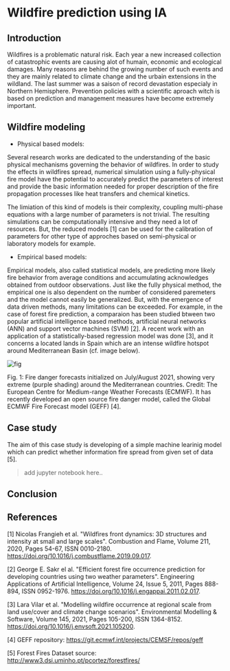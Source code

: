 # Wildfire prediction using IA

## Introduction
Wildfires is a problematic natural risk. Each year a new increased collection of catastrophic events are causing alot of humain, economic and ecological damages. Many reasons are behind the growing number of such events and they are mainly related to climate change and the urbain extensions in the wildland. The last summer was a saison of record devastation especialy in Northern Hemisphere. Prevention policies with a scientific aproach witch is based on prediction and management measures have become extremely important. 

## Wildfire modeling

* Physical based models: 

Several research works are dedicated to the understanding of the basic physical mechanisms governing the behavior of wildfires. In order to study the effects in wildfires spread, numerical simulation using a fully-physical fire model have the potential to accurately predict the parameters of interest and provide the basic information needed for proper description of  the fire propagation processes like heat transfers and  chemical  kinetics. 

The limiation of this kind of models is their complexity, coupling multi-phase equations with a large number of parameters is not trivial. The resulting simulations can be computationally intensive and they need a lot of resources. But, the reduced models [1] can be used for the calibration of parameters for other type of approches based on semi-physical or laboratory models for example.

* Empirical based models:

Empirical models, also called statistical models,  are  predicting  more  likely  fire  behavior  from average conditions and accumulating acknowledges obtained from outdoor observations. Just like the fully physical method, the empirical one is also dependent on the number of considered paremeters and the model cannot easily be generalized. But, with the emergence of data driven methods, many limitations can be exceeded. For example, in the case of forest fire prediction, a comparaion has been studied btween two popular artificial intelligence based methods, artificial neural networks (ANN) and support vector machines (SVM) [2]. A recent work with an application of a statistically-based regression model was done [3], and it concerns a located lands in Spain which are an intense wildfire hotspot around Mediterranean Basin (cf. image below).
 
![fig](https://user-images.githubusercontent.com/16169832/150703572-49146a6f-a127-42f9-93aa-cb5b2f8f036b.png)

Fig. 1: Fire danger forecasts initialized on July/August 2021, showing very extreme (purple shading) around the Mediterranean countries. Credit: The European Centre for Medium-range Weather Forecasts (ECMWF). It has recently developed an open source fire danger model, called the Global ECMWF Fire Forecast model (GEFF) [4].

## Case study

The aim of this case study is developing of a simple machine learinig model which can predict whether information fire spread from given set of data [5].

> add jupyter notebook here..

## Conclusion

## References

[1] Nicolas Frangieh et al. "Wildfires front dynamics: 3D structures and intensity at small and large scales". Combustion and Flame, Volume 211, 2020, Pages 54-67, ISSN 0010-2180. https://doi.org/10.1016/j.combustflame.2019.09.017.

[2] George E. Sakr el al. "Efficient forest fire occurrence prediction for developing countries using two weather parameters". Engineering Applications of Artificial Intelligence, Volume 24, Issue 5, 2011, Pages 888-894, ISSN 0952-1976. https://doi.org/10.1016/j.engappai.2011.02.017.

[3] Lara Vilar et al. "Modelling wildfire occurrence at regional scale from land use/cover and climate change scenarios". Environmental Modelling & Software,
Volume 145, 2021, Pages 105-200, ISSN 1364-8152. https://doi.org/10.1016/j.envsoft.2021.105200.

[4] GEFF repository: https://git.ecmwf.int/projects/CEMSF/repos/geff

[5] Forest Fires Dataset source: http://www3.dsi.uminho.pt/pcortez/forestfires/

